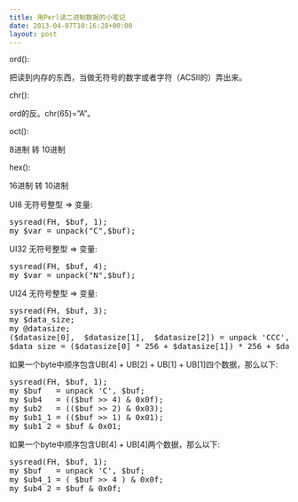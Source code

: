 ```yaml
---
title: 用Perl读二进制数据的小笔记
date: 2013-04-07T10:16:28+00:00
layout: post
---
```

ord():
  
把读到内存的东西，当做无符号的数字或者字符（ACSII的）弄出来。

chr():
  
ord的反。chr(65)=&#8221;A&#8221;。

oct():
  
8进制 转 10进制

hex():
  
16进制 转 10进制

UI8 无符号整型 => 变量:

<pre class="brush: perl">sysread(FH, $buf, 1);
my $var = unpack("C",$buf);
</pre>

UI32 无符号整型 => 变量:

<pre class="brush: perl">sysread(FH, $buf, 4);
my $var = unpack("N",$buf);
</pre>

UI24 无符号整型 => 变量:

<pre class="brush: perl">sysread(FH, $buf, 3);
my $data_size;
my @datasize;
($datasize[0],  $datasize[1],  $datasize[2]) = unpack 'CCC', $buf;
$data_size = ($datasize[0] * 256 + $datasize[1]) * 256 + $datasize[2];
</pre>

如果一个byte中顺序包含UB[4] + UB[2] + UB[1] + UB[1]四个数据，那么以下:

<pre class="brush: perl">sysread(FH, $buf, 1);
my $buf   = unpack 'C', $buf;
my $ub4   = (($buf >> 4) & 0x0f);
my $ub2   = (($buf >> 2) & 0x03);
my $ub1_1 = (($buf >> 1) & 0x01);
my $ub1_2 = $buf & 0x01;
</pre>

如果一个byte中顺序包含UB[4] + UB[4]两个数据，那么以下:

<pre class="brush: perl">sysread(FH, $buf, 1);
my $buf   = unpack 'C', $buf;
my $ub4_1 = ( $buf >> 4 ) & 0x0f;
my $ub4_2 = $buf & 0x0f;
</pre>
